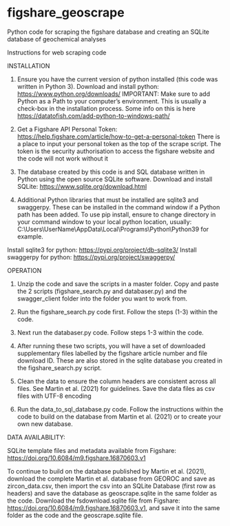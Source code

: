 # figshare_geoscrape
Python code for scraping the figshare database and creating an SQLite database of geochemical analyses

Instructions for web scraping code

INSTALLATION
1. Ensure you have the current version of python installed (this code was written in Python 3). Download and install python: https://www.python.org/downloads/
IMPORTANT:
Make sure to add Python as a Path to your computer’s environment. This is usually a check-box in the installation process. Some info on this is here https://datatofish.com/add-python-to-windows-path/ 

2. Get a Figshare API Personal Token: https://help.figshare.com/article/how-to-get-a-personal-token 
There is a place to input your personal token as the top of the scrape script. The token is the security authorisation to access the figshare website and the code will not work without it

3. The database created by this code is and SQL database written in Python using the open source SQLite software. Download and install SQLite: https://www.sqlite.org/download.html 

4. Additional Python libraries that must be installed are sqlite3 and swaggerpy. These can be installed in the command window if a Python path has been added. To use pip install, ensure to change directory in your command window to your local python location, usually: C:\Users\UserName\AppData\Local\Programs\Python\Python39 for example.

Install sqlite3 for python: https://pypi.org/project/db-sqlite3/ 
Install swaggerpy for python: https://pypi.org/project/swaggerpy/ 

OPERATION
1. Unzip the code and save the scripts in a master folder. Copy and paste the 2 scripts (figshare_search.py and databaser.py) and the swagger_client folder into the folder you want to work from.

2. Run the figshare_search.py code first. Follow the steps (1-3) within the code.

3. Next run the databaser.py code. Follow steps 1-3 within the code.

4. After running these two scripts, you will have a set of downloaded supplementary files labelled by the figshare article number and file download ID. These are also stored in the sqlite database you created in the figshare_search.py script. 

5. Clean the data to ensure the column headers are consistent across all files. See Martin et al. (2021) for guidelines. Save the data files as csv files with UTF-8 encoding

6. Run the data_to_sql_database.py code. Follow the instructions within the code to build on the database from Martin et al. (2021) or to create your own new database.

DATA AVAILABILITY:

SQLite template files and metadata available from Figshare: https://doi.org/10.6084/m9.figshare.16870603.v1

To continue to build on the database published by Martin et al. (2021), download the complete Martin et al. database from GEOROC and save as zircon_data.csv, then import the csv into an SQLite Database (first row as headers) and save the database as geoscrape.sqlite in the same folder as the code. 
Download the fsdownload.sqlite file from Figshare: https://doi.org/10.6084/m9.figshare.16870603.v1, and save it into the same folder as the code and the geoscrape.sqlite file.

